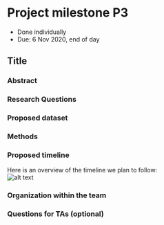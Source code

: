 # Project milestone P3
- Done individually
- Due: 6 Nov 2020, end of day


## Title

### Abstract

### Research Questions

### Proposed dataset

### Methods


### Proposed timeline
Here is an overview of the timeline we plan to follow:  				
![alt text](https://github.com/epfl-ada/ada-2020-project-milestone-p3-p3_pada1/main/timeline.jpg "Timeline")


### Organization within the team

### Questions for TAs (optional)